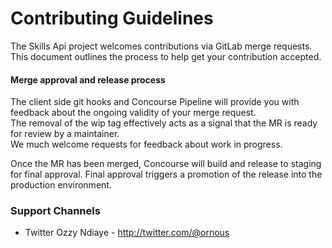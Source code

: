 # Contributing Guidelines

The Skills Api project welcomes contributions via GitLab merge requests.<br>
This document outlines the process to help get your contribution accepted.


#### Merge approval and release process

The client side git hooks and Concourse Pipeline will provide you with feedback about the ongoing validity of your merge request.<br>
The removal of the wip tag effectively acts as a signal that the MR is ready for review by a maintainer.<br>
We much welcome requests for feedback about work in progress.

Once the MR has been merged, Concourse will build and release to staging for final approval.
Final approval triggers a promotion of the release into the production environment.

### Support Channels

- Twitter Ozzy Ndiaye - http://twitter.com/@ornous
